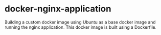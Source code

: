 # docker-nginx-application
Building a custom docker image using Ubuntu as a base docker image and running the nginx application. This docker image is built using a Dockerfile.
